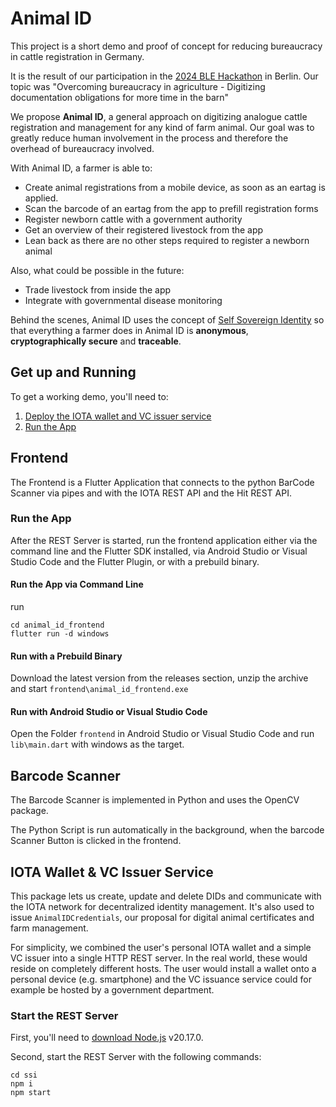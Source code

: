 # Animal ID

This project is a short demo and proof of concept for reducing bureaucracy in cattle registration in Germany.

It is the result of our participation in the [2024 BLE Hackathon](https://www.ble.de/DE/Projektfoerderung/Foerderungen-Auftraege/Digitalisierung/Veranstaltungen/EF-Konferenz_2024/Hackathon.html) in Berlin.
Our topic was "Overcoming bureaucracy in agriculture - Digitizing documentation obligations for more time in the barn"

We propose **Animal ID**, a general approach on digitizing analogue cattle registration and management for any kind of farm animal.
Our goal was to greatly reduce human involvement in the process and therefore the overhead of bureaucracy involved.

With Animal ID, a farmer is able to:

- Create animal registrations from a mobile device, as soon as an eartag is applied.
- Scan the barcode of an eartag from the app to prefill registration forms
- Register newborn cattle with a government authority
- Get an overview of their registered livestock from the app
- Lean back as there are no other steps required to register a newborn animal

Also, what could be possible in the future:

- Trade livestock from inside the app
- Integrate with governmental disease monitoring

Behind the scenes, Animal ID uses the concept of [Self Sovereign Identity](https://en.wikipedia.org/wiki/Self-sovereign_identity) so that everything a farmer does in Animal ID is **anonymous**, **cryptographically secure** and **traceable**.

## Get up and Running

To get a working demo, you'll need to:

1. [Deploy the IOTA wallet and VC issuer service](#start-the-rest-server)
2. [Run the App](#run-the-app)

## Frontend

The Frontend is a Flutter Application that connects to the python BarCode Scanner via pipes and with the IOTA REST API and the Hit REST API.

### Run the App

After the REST Server is started, run the frontend application either via the command line and the Flutter SDK installed, via Android Studio or Visual Studio Code and the Flutter Plugin, or with a prebuild binary.

#### Run the App via Command Line

run

```
cd animal_id_frontend
flutter run -d windows
```

#### Run with a Prebuild Binary

Download the latest version from the releases section, unzip the archive and start `frontend\animal_id_frontend.exe`

#### Run with Android Studio or Visual Studio Code

Open the Folder `frontend` in Android Studio or Visual Studio Code and run `lib\main.dart` with windows as the target.

## Barcode Scanner

The Barcode Scanner is implemented in Python and uses the OpenCV package.

The Python Script is run automatically in the background, when the barcode Scanner Button is clicked in the frontend. 

## IOTA Wallet & VC Issuer Service

This package lets us create, update and delete DIDs and communicate with the IOTA network for decentralized identity management.
It's also used to issue `AnimalIDCredentials`, our proposal for digital animal certificates and farm management.

For simplicity, we combined the user's personal IOTA wallet and a simple VC issuer into a single HTTP REST server.
In the real world, these would reside on completely different hosts. The user would install a wallet onto a personal device (e.g. smartphone) and the VC issuance service could for example be hosted by a government department.

### Start the REST Server

First, you'll need to [download Node.js](https://nodejs.org/en/download/package-manager) v20.17.0.

Second, start the REST Server with the following commands:

```shell
cd ssi
npm i
npm start
```
